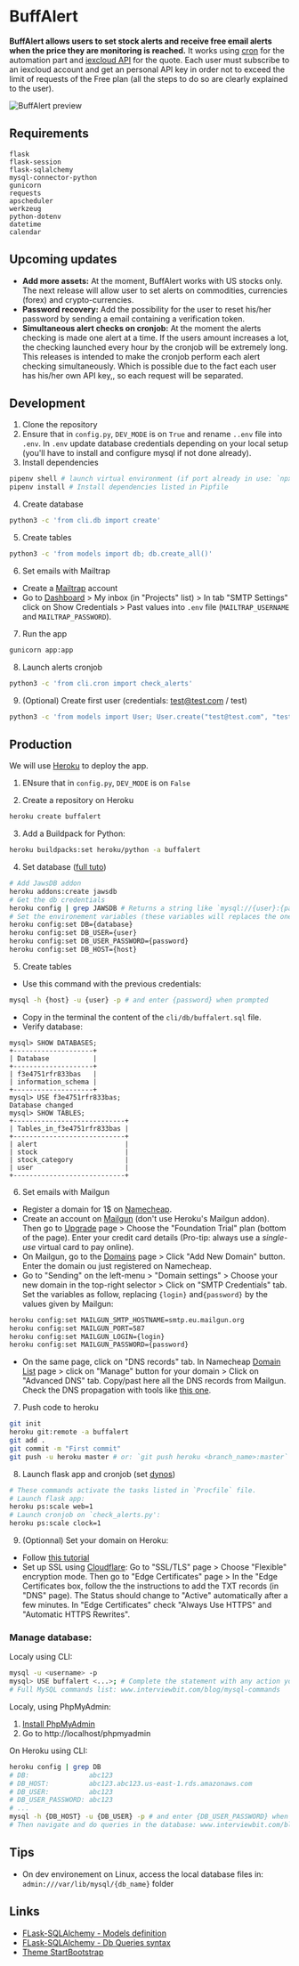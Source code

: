# BuffAlert

**BuffAlert allows users to set stock alerts and receive free email alerts when the price they are monitoring is reached.** 
It works using [cron](https://edouardproust.dev/blog/python-deploy-a-cron-job-on-heroku_8) for the automation part and [iexcloud API](https://iexcloud.io/docs/) for the quote. 
Each user must subscribe to an iexcloud account and get an personal API key in order not to exceed the limit of requests of the Free plan (all the steps to do so are clearly explained to the user).

![BuffAlert preview](static/img/screenshot.png)

## Requirements

```
flask
flask-session
flask-sqlalchemy
mysql-connector-python
gunicorn
requests
apscheduler
werkzeug
python-dotenv
datetime
calendar
```

## Upcoming updates

- **Add more assets:** At the moment, BuffAlert works with US stocks only. The next release will allow user to set alerts on commodities, currencies (forex) and crypto-currencies.
- **Password recovery:** Add the possibility for the user to reset his/her password by sending a email containing a verification token.
- **Simultaneous alert checks on cronjob:** At the moment the alerts checking is made one alert at a time. If the users amount increases a lot, the checking launched every hour by the cronjob will be extremely long. This releases is intended to make the cronjob perform each alert checking simultaneously. Which is possible due to the fact each user has his/her own API key,, so each request will be separated.

## Development

1. Clone the repository
2. Ensure that in `config.py`, `DEV_MODE` is on `True` and rename `..env` file into `.env`. In `.env` update database credentials depending on your local setup (you'll have to install and configure mysql if not done already).
3. Install dependencies
```bash
pipenv shell # launch virtual environment (if port already in use: `npx kill-port <port>`)
pipenv install # Install dependencies listed in Pipfile
```
4. Create database
```bash
python3 -c 'from cli.db import create'
```
5. Create tables
```bash
python3 -c 'from models import db; db.create_all()'
```

6. Set emails with Mailtrap
- Create a [Mailtrap](https://mailtrap.io/register/signup) account
- Go to [Dashboard](https://mailtrap.io/inboxes) > My inbox (in "Projects" list) > In tab "SMTP Settings" click on Show Credentials > Past values into `.env` file (`MAILTRAP_USERNAME` and `MAILTRAP_PASSWORD`).

7. Run the app
```bash
gunicorn app:app
```
8. Launch alerts cronjob
```bash
python3 -c 'from cli.cron import check_alerts'
```

9. (Optional) Create first user (credentials: test@test.com / test)
```bash
python3 -c 'from models import User; User.create("test@test.com", "test")'
```

## Production

We will use [Heroku](https://www.heroku.com/) to deploy the app.

1. ENsure that in `config.py`, `DEV_MODE` is on `False`

2. Create a repository on Heroku
```bash
heroku create buffalert
```
3. Add a Buildpack for Python:
```bash
heroku buildpacks:set heroku/python -a buffalert
```

4. Set database ([full tuto](https://roytuts.com/how-to-deploy-python-flask-mysql-based-application-in-heroku-cloud/))
```bash
# Add JawsDB addon
heroku addons:create jawsdb
# Get the db credentials 
heroku config | grep JAWSDB # Returns a string like `mysql://{user}:{password}@{host}:{port}/{database}
# Set the environement variables (these variables will replaces the ones in the .env file):
heroku config:set DB={database}
heroku config:set DB_USER={user}
heroku config:set DB_USER_PASSWORD={password}
heroku config:set DB_HOST={host}
```

5. Create tables
- Use this command with the previous credentials:
```bash
mysql -h {host} -u {user} -p # and enter {password} when prompted
```
- Copy in the terminal the content of the `cli/db/buffalert.sql` file.
- Verify database:
```
mysql> SHOW DATABASES;
+--------------------+
| Database           |
+--------------------+
| f3e4751rfr833bas   |
| information_schema |
+--------------------+
mysql> USE f3e4751rfr833bas;
Database changed
mysql> SHOW TABLES;
+----------------------------+
| Tables_in_f3e4751rfr833bas |
+----------------------------+
| alert                      |
| stock                      |
| stock_category             |
| user                       |
+----------------------------+
```

6. Set emails with Mailgun
- Register a domain for 1$ on [Namecheap](https://www.namecheap.com/domains/).
- Create an account on [Mailgun](https://login.mailgun.com/login/) (don't use Heroku's Mailgun addon). Then go to [Upgrade](https://app.mailgun.com/app/account/mailgun/upgrade) page > Choose the "Foundation Trial" plan (bottom of the page). Enter your credit card details (Pro-tip: always use a *single-use* virtual card to pay online).
- On Mailgun, go to the [Domains](https://app.mailgun.com/app/sending/domains) page > Click "Add New Domain" button. Enter the domain ou just registered on Namecheap.
- Go to "Sending" on the left-menu > "Domain settings" > Choose your new domain in the top-right selector > Click on "SMTP Credentials" tab. Set the variables as follow, replacing `{login}` and`{password}` by the values given by Mailgun:
```bash
heroku config:set MAILGUN_SMTP_HOSTNAME=smtp.eu.mailgun.org
heroku config:set MAILGUN_PORT=587
heroku config:set MAILGUN_LOGIN={login}
heroku config:set MAILGUN_PASSWORD={password}
```
- On the same page, click on "DNS records" tab. In Namecheap [Domain List](https://ap.www.namecheap.com/domains/list/) page > click on "Manage" button for your domain > Click on "Advanced DNS" tab. Copy/past here all the DNS records from Mailgun. Check the DNS propagation with tools like [this one](https://dnschecker.org/).

7. Push code to heroku
```bash
git init
heroku git:remote -a buffalert
git add .
git commit -m "First commit"
git push -u heroku master # or: `git push heroku <branch_name>:master`
```

8. Launch flask app and cronjob (set [dynos](https://devcenter.heroku.com/articles/heroku-cli-commands#heroku-ps-type-type))
```bash
# These commands activate the tasks listed in `Procfile` file.
# Launch flask app:
heroku ps:scale web=1
# Launch cronjob on `check_alerts.py':
heroku ps:scale clock=1
```

9. (Optionnal) Set your domain on Heroku: 
- Follow [this tutorial](https://devcenter.heroku.com/articles/custom-domains)
- Set up SSL using [Cloudflare](https://dash.cloudflare.com/login/): Go to "SSL/TLS" page > Choose "Flexible" encryption mode. Then go to "Edge Certificates" page > In the "Edge Certificates box, follow the the instructions to add the TXT records (in "DNS" page). The Status should change to "Active" automatically after a few minutes. In "Edge Certificates" check "Always Use HTTPS" and "Automatic HTTPS Rewrites".


### Manage database: 

Localy using CLI:
```bash
mysql -u <username> -p
mysql> USE buffalert <...>; # Complete the statement with any action you need
# Full MySQL commands list: www.interviewbit.com/blog/mysql-commands
```

Localy, using PhpMyAdmin:
1. [Install PhpMyAdmin](https://www.linuxshelltips.com/install-phpmyadmin-in-linux/)
2. Go to http://localhost/phpmyadmin

On Heroku using CLI:
```bash
heroku config | grep DB
# DB:               abc123
# DB_HOST:          abc123.abc123.us-east-1.rds.amazonaws.com
# DB_USER:          abc123
# DB_USER_PASSWORD: abc123
# ...
mysql -h {DB_HOST} -u {DB_USER} -p # and enter {DB_USER_PASSWORD} when prompted
# Then navigate and do queries in the database: www.interviewbit.com/blog/mysql-commands
```


## Tips

- On dev environement on Linux, access the local database files in: `admin:///var/lib/mysql/{db_name}` folder

## Links
- [FLask-SQLAlchemy - Models definition](https://flask-sqlalchemy.palletsprojects.com/en/2.x/quickstart/)
- [FLask-SQLAlchemy - Db Queries syntax](https://flask-sqlalchemy.palletsprojects.com/en/2.x/queries)
- [Theme StartBootstrap](https://startbootstrap.github.io/startbootstrap-new-age/)